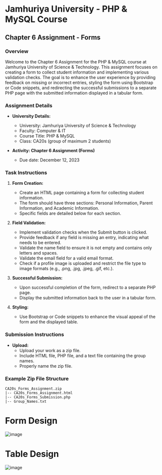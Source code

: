 # Jamhuriya University - PHP & MySQL Course

## Chapter 6 Assignment - Forms

### Overview

Welcome to the Chapter 6 Assignment for the PHP & MySQL course at Jamhuriya University of Science & Technology. This assignment focuses on creating a form to collect student information and implementing various validation checks. The goal is to enhance the user experience by providing feedback on missing or incorrect entries, styling the form using Bootstrap or Code snippets, and redirecting the successful submissions to a separate PHP page with the submitted information displayed in a tabular form.

### Assignment Details

- **University Details:**
  - University: Jamhuriya University of Science & Technology
  - Faculty: Computer & IT
  - Course Title: PHP & MySQL
  - Class: CA20s (group of maximum 2 students)

- **Activity: Chapter 6 Assignment (Forms)**
  - Due date: December 12, 2023

### Task Instructions

1. **Form Creation:**
   - Create an HTML page containing a form for collecting student information.
   - The form should have three sections: Personal Information, Parent Information, and Academic Information.
   - Specific fields are detailed below for each section.

2. **Field Validation:**
   - Implement validation checks when the Submit button is clicked.
   - Provide feedback if any field is missing an entry, indicating what needs to be entered.
   - Validate the name field to ensure it is not empty and contains only letters and spaces.
   - Validate the email field for a valid email format.
   - Check if a profile image is uploaded and restrict the file type to image formats (e.g., .png, .jpg, .jpeg, .gif, etc.).

3. **Successful Submission:**
   - Upon successful completion of the form, redirect to a separate PHP page.
   - Display the submitted information back to the user in a tabular form.

4. **Styling:**
   - Use Bootstrap or Code snippets to enhance the visual appeal of the form and the displayed table.

### Submission Instructions

- **Upload:**
  - Upload your work as a zip file.
  - Include HTML file, PHP file, and a text file containing the group names.
  - Properly name the zip file.

### Example Zip File Structure

```plaintext
CA20s_Forms_Assignment.zip
|-- CA20s_Forms_Assignment.html
|-- CA20s_Forms_Submission.php
|-- Group_Names.txt

```

# Form Design 
![image](https://github.com/Miirshe/assignment6Php/assets/126691024/edeca642-81d5-4312-a905-be7b8a2f668a)

# Table Design 
![image](https://github.com/Miirshe/assignment6Php/assets/126691024/3dc99263-7dac-4bac-8767-71c0a46c15bb)

